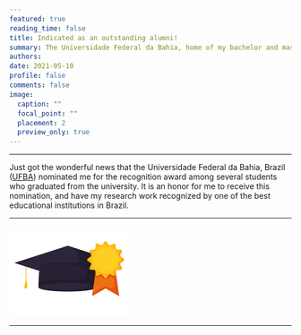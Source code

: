 ```yaml
---
featured: true
reading_time: false
title: Indicated as an outstanding alumni!
summary: The Universidade Federal da Bahia, home of my bachelor and master degree, has indicated me as an outstanding alumni
authors:
date: 2021-05-10
profile: false
comments: false
image:
  caption: ""
  focal_point: ""
  placement: 2
  preview_only: true
---
```


---
Just got the wonderful news that the Universidade Federal da Bahia, Brazil ([UFBA](https://www.ufba.br)) nominated me for the recognition award among several students who 
graduated from the university. It is an honor for me to receive this nomination, and have my research work recognized by one of the best educational institutions in Brazil.

---

![UFBA](https://raw.githubusercontent.com/lrmartins/lrmartins/master/content/post/UFBA/featured.png "UFBA")

---
